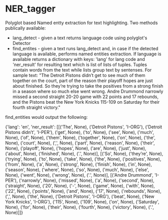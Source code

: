 # NER_tagger

Polyglot based Named entty extraction for text highlighting. 
Two methods publically available:
* lang_detect - given a text returns language code using polyglot's Detector
* find_entites - given a text runs lang_detect and, in case if the detected language is available, performs named entities extraction. If language is available returns a dictionary with keys: 'lang' for lang code and 'ner_result' for resulting text which is list of lists of tuples. Tuples contain words from the text while lists group text by sentenses.
For sample text:
"The Detroit Pistons didn’t get to see much of them together on the court, part of the reason their playoff hopes are just about finished. So they’re trying to take the positives from a strong finish in a season where so much else went wrong. Andre Drummond narrowly missed a second straight 20-20 game with 22 points and 17 rebounds, and the Pistons beat the New York Knicks 115-109 on Saturday for their fourth straight victory."

find_entities would output the following:

{'lang': 'en', 'ner_result': [[('The', None), ('Detroit Pistons', 'I-ORG'), ('Detroit Pistons didn’t', 'I-PER'), ('get', None), ('to', None), ('see', None), ('much', None), ('of', None), ('them', None), ('together', None), ('on', None), ('the', None), ('court', None), (',', None), ('part', None), ('reason', None), ('their', None), ('playoff', None), ('hopes', None), ('are', None), ('just', None), ('about', None), ('finished', None), ('.', None)], [('So', None), ('they’re', None), ('trying', None), ('to', None), ('take', None), ('the', None), ('positives', None), ('from', None), ('a', None), ('strong', None), ('finish', None), ('in', None), ('season', None), ('where', None), ('so', None), ('much', None), ('else', None), ('went', None), ('wrong', None), ('.', None)], [('Andre Drummond', 'I-PER'), ('narrowly', None), ('missed', None), ('a', None), ('second', None), ('straight', None), ('20', None), ('-', None), ('game', None), ('with', None), ('22', None), ('points', None), ('and', None), ('17', None), ('rebounds', None), (',', None), ('the', None), ('Detroit Pistons', 'I-ORG'), ('beat', None), ('New York Knicks', 'I-ORG'), ('115', None), ('109', None), ('on', None), ('Saturday', None), ('for', None), ('their', None), ('fourth', None), ('victory', None), ('.', None)]]}
